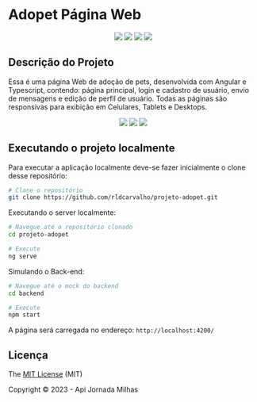 # Adopet Página Web

<p align="center">
  <img src="https://img.shields.io/static/v1?label=angular&message=16.0.0&color=blue&style=for-the-badge&logo=angular"/>
  <img src="http://img.shields.io/static/v1?label=typescript&message=4.9.3&color=blue&style=for-the-badge&logo=typescript&logoColor=white"/>
  <img src="https://img.shields.io/static/v1?label=HTML&message=5&color=blue&style=for-the-badge&logo=html5&logoColor=white"/>
  <img src="http://img.shields.io/static/v1?label=scss&message=1.69.7&color=blue&style=for-the-badge&logo=sass"/>
</p>

## Descrição do Projeto

Essa é uma página Web de adoção de pets, desenvolvida com Angular e Typescript, contendo: página principal, login e cadastro de usuário, envio de mensagens e edição de perfil de usuário. Todas as páginas são responsivas para exibição em Celulares, Tablets e Desktops.

<p align="center">

  <img src="https://github.com/rldcarvalho/projeto-adopet/assets/28987245/8143c90b-4ba6-4f57-a35c-ca67004c5e14">

  <img src="https://github.com/rldcarvalho/projeto-adopet/assets/28987245/beee63c2-3904-4e4b-aa26-407fbc9a0477">

  <img src="https://github.com/rldcarvalho/projeto-adopet/assets/28987245/debae1a8-ccb6-45fc-93a1-8360843b98e3">
  
</p>

## Executando o projeto localmente

Para executar a aplicação localmente deve-se fazer inicialmente o clone desse repositório:

```bash
# Clone o repositório
git clone https://github.com/rldcarvalho/projeto-adopet.git
```

Executando o server localmente:
```bash
# Navegue até o repositório clonado
cd projeto-adopet

# Execute
ng serve
```

Simulando o Back-end:
```bash
# Navegue até o mock do backend
cd backend

# Execute
npm start
```

A página será carregada no endereço: `http://localhost:4200/`

## Licença

The [MIT License](https://github.com/rldcarvalho/projeto-jornada-milhas/blob/main/LICENSE) (MIT)

Copyright :copyright: 2023 - Api Jornada Milhas
